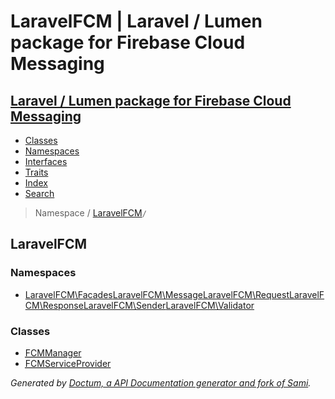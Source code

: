 # LaravelFCM | Laravel / Lumen package for Firebase Cloud Messaging    

## [Laravel / Lumen package for Firebase Cloud Messaging](index.md)

- [Classes](classes.md)
- [Namespaces](namespaces.md)
- [Interfaces](interfaces.md)
- [Traits](traits.md)
- [Index](doc-index.md)
- [Search](search.md)

> Namespace /     [LaravelFCM](LaravelFCM.md)` / `

## LaravelFCM

### Namespaces

- [LaravelFCM\Facades](LaravelFCM/Facades.md)[LaravelFCM\Message](LaravelFCM/Message.md)[LaravelFCM\Request](LaravelFCM/Request.md)[LaravelFCM\Response](LaravelFCM/Response.md)[LaravelFCM\Sender](LaravelFCM/Sender.md)[LaravelFCM\Validator](LaravelFCM/Validator.md)

### Classes

- [<abbr title="LaravelFCM\FCMManager">FCMManager</abbr>](LaravelFCM/FCMManager.md)
- [<abbr title="LaravelFCM\FCMServiceProvider">FCMServiceProvider</abbr>](LaravelFCM/FCMServiceProvider.md)



_Generated by [Doctum, a API Documentation generator and fork of Sami](https://github.com/code-lts/doctum)._